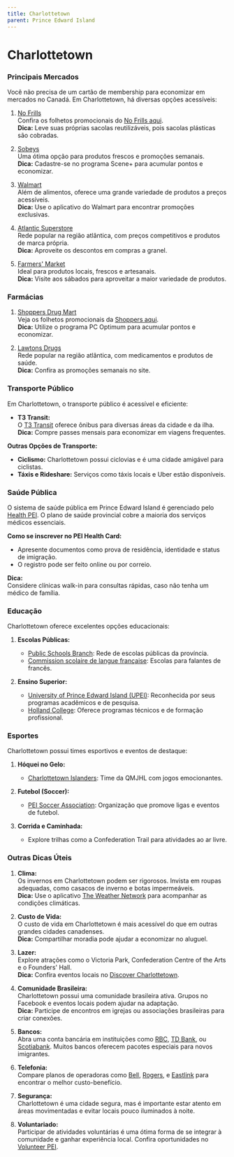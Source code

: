 ```yaml
---
title: Charlottetown
parent: Prince Edward Island
---
```


# Charlottetown

### Principais Mercados

Você não precisa de um cartão de membership para economizar em mercados no Canadá. Em Charlottetown, há diversas opções acessíveis:

1. [No Frills](https://www.nofrills.ca)  
    Confira os folhetos promocionais do [No Frills aqui](https://flyers.smartcanucks.ca/no-frills-canada).  
    **Dica:** Leve suas próprias sacolas reutilizáveis, pois sacolas plásticas são cobradas.

2. [Sobeys](https://www.sobeys.com)  
    Uma ótima opção para produtos frescos e promoções semanais.  
    **Dica:** Cadastre-se no programa Scene+ para acumular pontos e economizar.

3. [Walmart](https://www.walmart.ca)  
    Além de alimentos, oferece uma grande variedade de produtos a preços acessíveis.  
    **Dica:** Use o aplicativo do Walmart para encontrar promoções exclusivas.

4. [Atlantic Superstore](https://www.atlanticsuperstore.ca)  
    Rede popular na região atlântica, com preços competitivos e produtos de marca própria.  
    **Dica:** Aproveite os descontos em compras a granel.

5. [Farmers' Market](https://www.charlottetownfarmersmarket.com)  
    Ideal para produtos locais, frescos e artesanais.  
    **Dica:** Visite aos sábados para aproveitar a maior variedade de produtos.

### Farmácias

1. [Shoppers Drug Mart](https://www1.shoppersdrugmart.ca/)  
    Veja os folhetos promocionais da [Shoppers aqui](https://flyers.smartcanucks.ca/shoppers-drug-mart-canada).  
    **Dica:** Utilize o programa PC Optimum para acumular pontos e economizar.

2. [Lawtons Drugs](https://www.lawtons.ca)  
    Rede popular na região atlântica, com medicamentos e produtos de saúde.  
    **Dica:** Confira as promoções semanais no site.

### Transporte Público

Em Charlottetown, o transporte público é acessível e eficiente:

- **T3 Transit:**  
  O [T3 Transit](https://t3transit.ca) oferece ônibus para diversas áreas da cidade e da ilha.  
  **Dica:** Compre passes mensais para economizar em viagens frequentes.

**Outras Opções de Transporte:**  
- **Ciclismo:** Charlottetown possui ciclovias e é uma cidade amigável para ciclistas.  
- **Táxis e Rideshare:** Serviços como táxis locais e Uber estão disponíveis.

### Saúde Pública

O sistema de saúde pública em Prince Edward Island é gerenciado pelo [Health PEI](https://www.princeedwardisland.ca/en/topic/health-pei). O plano de saúde provincial cobre a maioria dos serviços médicos essenciais.

**Como se inscrever no PEI Health Card:**  
- Apresente documentos como prova de residência, identidade e status de imigração.  
- O registro pode ser feito online ou por correio.

**Dica:**  
Considere clínicas walk-in para consultas rápidas, caso não tenha um médico de família.

### Educação

Charlottetown oferece excelentes opções educacionais:

1. **Escolas Públicas:**  
    - [Public Schools Branch](https://psb.edu.pe.ca): Rede de escolas públicas da província.  
    - [Commission scolaire de langue française](https://csfp.edu.pe.ca): Escolas para falantes de francês.

2. **Ensino Superior:**  
    - [University of Prince Edward Island (UPEI)](https://www.upei.ca): Reconhecida por seus programas acadêmicos e de pesquisa.  
    - [Holland College](https://www.hollandcollege.com): Oferece programas técnicos e de formação profissional.

### Esportes

Charlottetown possui times esportivos e eventos de destaque:

1. **Hóquei no Gelo:**  
    - [Charlottetown Islanders](https://charlottetownislanders.com): Time da QMJHL com jogos emocionantes.

2. **Futebol (Soccer):**  
    - [PEI Soccer Association](https://www.peisoccer.com): Organização que promove ligas e eventos de futebol.

3. **Corrida e Caminhada:**  
    - Explore trilhas como a Confederation Trail para atividades ao ar livre.

### Outras Dicas Úteis

1. **Clima:**  
    Os invernos em Charlottetown podem ser rigorosos. Invista em roupas adequadas, como casacos de inverno e botas impermeáveis.  
    **Dica:** Use o aplicativo [The Weather Network](https://www.theweathernetwork.com) para acompanhar as condições climáticas.

2. **Custo de Vida:**  
    O custo de vida em Charlottetown é mais acessível do que em outras grandes cidades canadenses.  
    **Dica:** Compartilhar moradia pode ajudar a economizar no aluguel.

3. **Lazer:**  
    Explore atrações como o Victoria Park, Confederation Centre of the Arts e o Founders' Hall.  
    **Dica:** Confira eventos locais no [Discover Charlottetown](https://www.discovercharlottetown.com).

4. **Comunidade Brasileira:**  
    Charlottetown possui uma comunidade brasileira ativa. Grupos no Facebook e eventos locais podem ajudar na adaptação.  
    **Dica:** Participe de encontros em igrejas ou associações brasileiras para criar conexões.

5. **Bancos:**  
    Abra uma conta bancária em instituições como [RBC](https://www.rbc.com), [TD Bank](https://www.td.com), ou [Scotiabank](https://www.scotiabank.com). Muitos bancos oferecem pacotes especiais para novos imigrantes.

6. **Telefonia:**  
    Compare planos de operadoras como [Bell](https://www.bell.ca), [Rogers](https://www.rogers.com), e [Eastlink](https://www.eastlink.ca) para encontrar o melhor custo-benefício.

7. **Segurança:**  
    Charlottetown é uma cidade segura, mas é importante estar atento em áreas movimentadas e evitar locais pouco iluminados à noite.

8. **Voluntariado:**  
    Participar de atividades voluntárias é uma ótima forma de se integrar à comunidade e ganhar experiência local. Confira oportunidades no [Volunteer PEI](https://www.princeedwardisland.ca/en/topic/volunteering).
